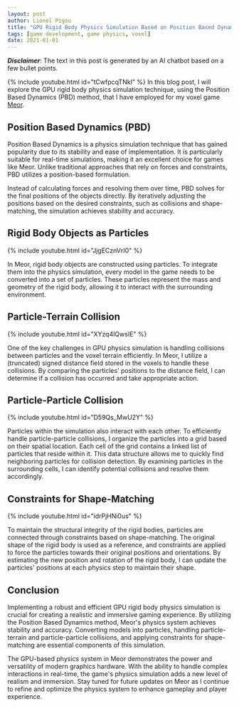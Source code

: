 ```yaml
---
layout: post
author: Lionel Pigou
title: "GPU Rigid Body Physics Simulation Based on Position Based Dynamics"
tags: [game development, game physics, voxel]
date: 2021-01-01
---
```


**_Disclaimer_**: The text in this post is generated by an AI chatbot based on a few bullet points.

<!-- Prompt:
Write a blog post in markdown titled "GPU Rigid Body Physics Simulation Based on Position Based Dynamics". Go a deeper for each pointer.
Context: my game Meor is a smooth voxel game that runs mostly on GPU. Since the terrain is on GPU I implemented a physics system on GPU as well.
Content:
- The Rigid body physics simulation is based on the Position Based Dynamics (PBD) method
- Rigid body objects are constructed from particles. So each model in the game needs to be converted to particles.
- Particles collide with the voxel terrain using the (truncated) signed distance field stored in the voxels
- Particles collide with each other by storing the particles in a grid based on location. We look for particles in the surrounding cells to collide with. Each cell has a linked list with particles.
- Particles are connected through constraints by shape-matching the original rigid body shape. We estimate the new position and rotation of the rigid body and force the particles towards their original shape  each physics step -->

{% include youtube.html id="tCwfpcqTNkI" %}
In this blog post, I will explore the GPU rigid body physics simulation technique, using the Position Based Dynamics (PBD) method, that I have employed for my voxel game [Meor](/meor). 


## Position Based Dynamics (PBD)

Position Based Dynamics is a physics simulation technique that has gained popularity due to its stability and ease of implementation. It is particularly suitable for real-time simulations, making it an excellent choice for games like Meor. Unlike traditional approaches that rely on forces and constraints, PBD utilizes a position-based formulation.

Instead of calculating forces and resolving them over time, PBD solves for the final positions of the objects directly. By iteratively adjusting the positions based on the desired constraints, such as collisions and shape-matching, the simulation achieves stability and accuracy.

## Rigid Body Objects as Particles
{% include youtube.html id="JjgECznVrI0" %}

In Meor, rigid body objects are constructed using particles. To integrate them into the physics simulation, every model in the game needs to be converted into a set of particles. These particles represent the mass and geometry of the rigid body, allowing it to interact with the surrounding environment.

## Particle-Terrain Collision
{% include youtube.html id="XYzq4lQwsIE" %}

One of the key challenges in GPU physics simulation is handling collisions between particles and the voxel terrain efficiently. In Meor, I utilize a (truncated) signed distance field stored in the voxels to handle these collisions. By comparing the particles' positions to the distance field, I can determine if a collision has occurred and take appropriate action.


## Particle-Particle Collision
{% include youtube.html id="D59Qs_MwU2Y" %}

Particles within the simulation also interact with each other. To efficiently handle particle-particle collisions, I organize the particles into a grid based on their spatial location. Each cell of the grid contains a linked list of particles that reside within it. This data structure allows me to quickly find neighboring particles for collision detection. By examining particles in the surrounding cells, I can identify potential collisions and resolve them accordingly.

## Constraints for Shape-Matching
{% include youtube.html id="idrPjHNi0us" %}

To maintain the structural integrity of the rigid bodies, particles are connected through constraints based on shape-matching. The original shape of the rigid body is used as a reference, and constraints are applied to force the particles towards their original positions and orientations. By estimating the new position and rotation of the rigid body, I can update the particles' positions at each physics step to maintain their shape.

## Conclusion

Implementing a robust and efficient GPU rigid body physics simulation is crucial for creating a realistic and immersive gaming experience. By utilizing the Position Based Dynamics method, Meor's physics system achieves stability and accuracy. Converting models into particles, handling particle-terrain and particle-particle collisions, and applying constraints for shape-matching are essential components of this simulation.

The GPU-based physics system in Meor demonstrates the power and versatility of modern graphics hardware. With the ability to handle complex interactions in real-time, the game's physics simulation adds a new level of realism and immersion. Stay tuned for future updates on Meor as I continue to refine and optimize the physics system to enhance gameplay and player experience.


<!-- {% include youtube.html id="gAi85HcIrec" %} -->
 
